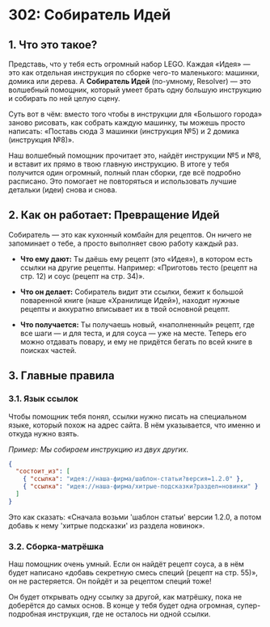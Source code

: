 # 302: Собиратель Идей

## 1. Что это такое?

Представь, что у тебя есть огромный набор LEGO. Каждая «Идея» — это как отдельная инструкция по сборке чего-то маленького: машинки, домика или дерева. А **Собиратель Идей** (по-умному, Resolver) — это волшебный помощник, который умеет брать одну большую инструкцию и собирать по ней целую сцену.

Суть вот в чём: вместо того чтобы в инструкции для «Большого города» заново рисовать, как собрать каждую машинку, ты можешь просто написать: «Поставь сюда 3 машинки (инструкция №5) и 2 домика (инструкция №8)».

Наш волшебный помощник прочитает это, найдёт инструкции №5 и №8, и вставит их прямо в твою главную инструкцию. В итоге у тебя получится один огромный, полный план сборки, где всё подробно расписано. Это помогает не повторяться и использовать лучшие детальки (идеи) снова и снова.

## 2. Как он работает: Превращение Идей

Собиратель — это как кухонный комбайн для рецептов. Он ничего не запоминает о тебе, а просто выполняет свою работу каждый раз.

- **Что ему дают:** Ты даёшь ему рецепт (это «Идея»), в котором есть ссылки на другие рецепты. Например: «Приготовь тесто (рецепт на стр. 12) и соус (рецепт на стр. 34)».

- **Что он делает:** Собиратель видит эти ссылки, бежит к большой поваренной книге (наше «Хранилище Идей»), находит нужные рецепты и аккуратно вписывает их в твой основной рецепт.

- **Что получается:** Ты получаешь новый, «наполненный» рецепт, где все шаги — и для теста, и для соуса — уже на месте. Теперь его можно отдавать повару, и ему не придётся бегать по всей книге в поисках частей.

## 3. Главные правила

### 3.1. Язык ссылок

Чтобы помощник тебя понял, ссылки нужно писать на специальном языке, который похож на адрес сайта. В нём указывается, что именно и откуда нужно взять.

_Пример: Мы собираем инструкцию из двух других._
```json
{
  "состоит_из": [
    { "ссылка": "идея://наша-фирма/шаблон-статьи?версия=1.2.0" },
    { "ссылка": "идея://наша-фирма/хитрые-подсказки?раздел=новинки" }
  ]
}
```
Это как сказать: «Сначала возьми 'шаблон статьи' версии 1.2.0, а потом добавь к нему 'хитрые подсказки' из раздела новинок».

### 3.2. Сборка-матрёшка

Наш помощник очень умный. Если он найдёт рецепт соуса, а в нём будет написано «добавь секретную смесь специй (рецепт на стр. 55)», он не растеряется. Он пойдёт и за рецептом специй тоже!

Он будет открывать одну ссылку за другой, как матрёшку, пока не доберётся до самых основ. В конце у тебя будет одна огромная, супер-подробная инструкция, где не осталось ни одной ссылки.